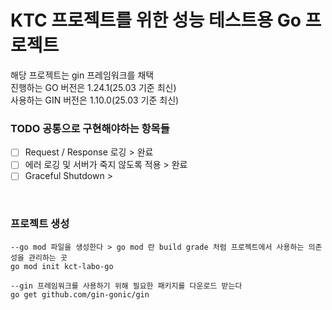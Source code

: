 <h1>KTC 프로젝트를 위한 성능 테스트용 Go 프로젝트</h1>

해당 프로젝트는 gin 프레임워크를 채택 <br>
진행하는 GO 버전은 1.24.1(25.03 기준 최신) <br>
사용하는 GIN 버전은 1.10.0(25.03 기준 최신)

### TODO 공통으로 구현해야하는 항목들
- [ ] Request / Response 로깅 > 완료
- [ ] 에러 로깅 및 서버가 죽지 않도록 적용 > 완료
- [ ] Graceful Shutdown >

<br>

### 프로젝트 생성

```aiignore
--go mod 파일을 생성한다 > go mod 란 build grade 처럼 프로젝트에서 사용하는 의존성을 관리하는 곳
go mod init kct-labo-go

--gin 프레임워크를 사용하기 위해 필요한 패키지를 다운로드 받는다
go get github.com/gin-gonic/gin
```
<br>
